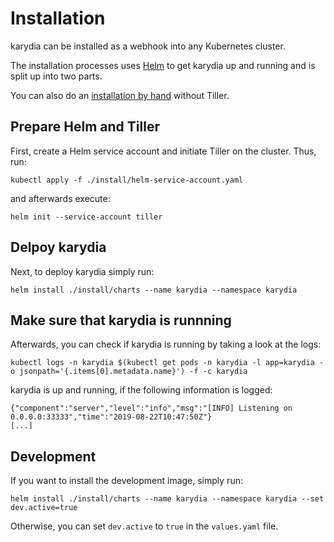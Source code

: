 # Installation
karydia can be installed as a webhook into any Kubernetes cluster.

The installation processes uses [Helm](https://github.com/helm/helm) to get karydia up and running and is split up into two parts.

You can also do an [installation by hand](../docs/manualInstallation.md) without Tiller.

## Prepare Helm and Tiller
First, create a Helm service account and initiate Tiller on the cluster. Thus, run:
```
kubectl apply -f ./install/helm-service-account.yaml
```
and afterwards execute:
```
helm init --service-account tiller
```

## Delpoy karydia
Next, to deploy karydia simply run:
```
helm install ./install/charts --name karydia --namespace karydia
```

## Make sure that karydia is runnning
Afterwards, you can check if karydia is running by taking a look at the logs:
```
kubectl logs -n karydia $(kubectl get pods -n karydia -l app=karydia -o jsonpath='{.items[0].metadata.name}') -f -c karydia
```

karydia is up and running, if the following information is logged:
```
{"component":"server","level":"info","msg":"[INFO] Listening on 0.0.0.0:33333","time":"2019-08-22T10:47:50Z"}
[...]
```

## Development
If you want to install the development image, simply run:
```
helm install ./install/charts --name karydia --namespace karydia --set dev.active=true
```
Otherwise, you can set `dev.active` to `true` in the `values.yaml` file.
